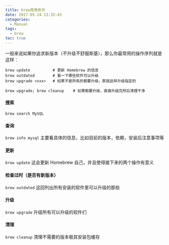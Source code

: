 ```yaml
---
title: brew常用命令
date: 2017-05-24 13:32:43
categories:
  - Manual
tags:
  - brew
toc: true
---
```


一般来说如果你追求新版本（不升级不舒服斯基），那么你最常用的操作序列就是这样：

```
brew update          # 更新 Homebrew 的信息
brew outdated        # 看一下哪些软件可以升级
brew upgrade <xxx>   # 如果不是所有的都要升级，那就这样升级指定的

brew upgrade; brew cleanup    # 如果都要升级，直接升级完然后清理干净
```

<!--more-->

#### 搜索
`brew search MySQL`

#### 查询
`brew info mysql` 主要看具体的信息，比如目前的版本，依赖，安装后注意事项等

#### 更新
`brew update` 这会更新 Homebrew 自己，并且使得接下来的两个操作有意义

#### 检查过时（是否有新版本）
`brew outdated` 这回列出所有安装的软件里可以升级的那些

#### 升级
`brew upgrade` 升级所有可以升级的软件们

#### 清理
`brew cleanup` 清理不需要的版本极其安装包缓存
